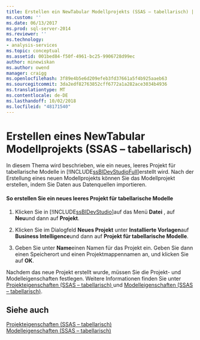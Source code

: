 ```yaml
---
title: Erstellen ein NewTabular Modellprojekts (SSAS – tabellarisch) | Microsoft-Dokumentation
ms.custom: ''
ms.date: 06/13/2017
ms.prod: sql-server-2014
ms.reviewer: ''
ms.technology:
- analysis-services
ms.topic: conceptual
ms.assetid: 001bed84-f50f-4961-bc25-9906728d99ec
author: minewiskan
ms.author: owend
manager: craigg
ms.openlocfilehash: 3f89e4b5e6d209efeb3fd37661a5f4b925aaeb63
ms.sourcegitcommit: 3da2edf82763852cff6772a1a282ace3034b4936
ms.translationtype: MT
ms.contentlocale: de-DE
ms.lasthandoff: 10/02/2018
ms.locfileid: "48171540"
---
```

# <a name="create-a-newtabular-model-project-ssas-tabular"></a>Erstellen eines NewTabular Modellprojekts (SSAS – tabellarisch)
  In diesem Thema wird beschrieben, wie ein neues, leeres Projekt für tabellarische Modelle in [!INCLUDE[ssBIDevStudioFull](../../includes/ssbidevstudiofull-md.md)]erstellt wird. Nach der Erstellung eines neuen Modellprojekts können Sie das Modellprojekt erstellen, indem Sie Daten aus Datenquellen importieren.  
  
#### <a name="to-create-a-new-blank-tabular-model-project"></a>So erstellen Sie ein neues leeres Projekt für tabellarische Modelle  
  
1.  Klicken Sie in [!INCLUDE[ssBIDevStudio](../../includes/ssbidevstudio-md.md)]auf das Menü **Datei** , auf **Neu**und dann auf **Projekt**.  
  
2.  Klicken Sie im Dialogfeld **Neues Projekt** unter **Installierte Vorlagen**auf **Business Intelligence**und dann auf **Projekt für tabellarische Modelle**.  
  
3.  Geben Sie unter **Name**einen Namen für das Projekt ein. Geben Sie dann einen Speicherort und einen Projektmappennamen an, und klicken Sie auf **OK**.  
  
 Nachdem das neue Projekt erstellt wurde, müssen Sie die Projekt- und Modelleigenschaften festlegen. Weitere Informationen finden Sie unter [Projekteigenschaften &#40;SSAS – tabellarisch&#41; ](properties-ssas-tabular.md) und [Modelleigenschaften &#40;SSAS – tabellarisch&#41;](model-properties-ssas-tabular.md).  
  
## <a name="see-also"></a>Siehe auch  
 [Projekteigenschaften &#40;SSAS – tabellarisch&#41;](properties-ssas-tabular.md)   
 [Modelleigenschaften &#40;SSAS – tabellarisch&#41;](model-properties-ssas-tabular.md)  
  
  
